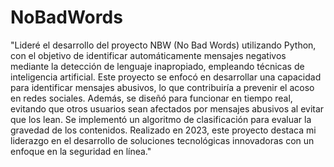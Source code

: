 # NoBadWords
"Lideré el desarrollo del proyecto NBW (No Bad Words) utilizando Python, con el objetivo de identificar automáticamente mensajes negativos mediante la detección de lenguaje inapropiado, empleando técnicas de inteligencia artificial. Este proyecto se enfocó en desarrollar una capacidad para identificar mensajes abusivos, lo que contribuiría a prevenir el acoso en redes sociales. Además, se diseñó para funcionar en tiempo real, evitando que otros usuarios sean afectados por mensajes abusivos al evitar que los lean. Se implementó un algoritmo de clasificación para evaluar la gravedad de los contenidos. Realizado en 2023, este proyecto destaca mi liderazgo en el desarrollo de soluciones tecnológicas innovadoras con un enfoque en la seguridad en línea."
